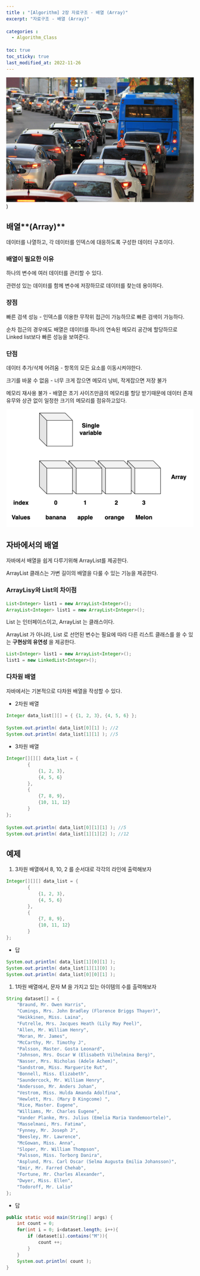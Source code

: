 ```yaml
---
title : "[Algorithm] 2장 자료구조 - 배열 (Array)"
excerpt: "자료구조 - 배열 (Array)"

categories :
  - Algorithm_Class

toc: true
toc_sticky: true
last_modified_at: 2022-11-26
---
```


![algorithms2_image1.jpg](/assets/images/algorithms2_image1.jpg?raw=true))

## 배열**(Array)**

데이터를 나열하고, 각 데이터를 인덱스에 대응하도록 구성한 데이터 구조이다.

### 배열이 필요한 이유

하나의 변수에 여러 데이터를 관리할 수 있다.

관련성 있는 데이터를 함께 변수에 저장하므로 데이터를 찾는데 용이하다.

### 장점

빠른 검색 성능 - 인덱스를 이용한 무작위 접근이 가능하므로 빠른 검색이 가능하다.

순차 접근의 경우에도 배열은 데이터를 하나의 연속된 메모리 공간에 할당하므로 Linked list보다 빠른 성능을 보여준다.

### 단점

데이터 추가/삭제 어려움 - 항목의 모든 요소를 이동시켜야한다.

크기를 바꿀 수 없음 - 너무 크게 잡으면 메모리 낭비, 작게잡으면 저장 불가

메모리 재사용 불가 - 배열은 초기 사이즈만큼의 메모리를 할당 받기때문에 데이터 존재 유무와 상관 없이 일정한 크기의 메모리를 점유하고있다.

![algorithms2_image2.png](/assets/images/algorithms2_image2.png?raw=true)

## 자바에서의 배열

자바에서 배열을 쉽게 다루기위해 ArrayList를 제공한다.

ArrayList 클래스는 가변 길이의 배열을 다룰 수 있는 기능을 제공한다.

### ArrayLisy와 List의 차이점

```java
List<Integer> list1 = new ArrayList<Integer>();
ArrayList<Integer> list1 = new ArrayList<Integer>();
```

List 는 인터페이스이고, ArrayList 는 클래스이다.

ArrayList 가 아니라, List 로 선언된 변수는 필요에 따라 다른 리스트 클래스를 쓸 수 있는 **구현상의 유연성** 을 제공한다.

```java
List<Integer> list1 = new ArrayList<Integer>();
list1 = new LinkedList<Integer>();
```

### 다차원 배열

자바에서는 기본적으로 다차원 배열을 작성할 수 있다.

- 2차원 배열

```java
Integer data_list[][] = { {1, 2, 3}, {4, 5, 6} };

System.out.println( data_list[0][1] ); //2
System.out.println( data_list[1][1] ); //5
```

- 3차원 배열

```java
Integer[][][] data_list = { 
        {
            {1, 2, 3}, 
            {4, 5, 6} 
        },
        {
            {7, 8, 9}, 
            {10, 11, 12} 
        }
};

System.out.println( data_list[0][1][1] ); //5
System.out.println( data_list[1][1][2] ); //12
```

## 예제

1. 3차원 배열에서 8, 10, 2 를 순서대로 각각의 라인에 출력해보자

```java
Integer[][][] data_list = { 
        {
            {1, 2, 3}, 
            {4, 5, 6} 
        },
        {
            {7, 8, 9}, 
            {10, 11, 12} 
        }
};
```

- 답

```java
System.out.println( data_list[1][0][1] );
System.out.println( data_list[1][1][0] );
System.out.println( data_list[0][0][1] );
```

1. 1차원 배열에서, 문자 M 을 가지고 있는 아이템의 수를 출력해보자

```java
String dataset[] = {
    "Braund, Mr. Owen Harris",
    "Cumings, Mrs. John Bradley (Florence Briggs Thayer)",
    "Heikkinen, Miss. Laina",
    "Futrelle, Mrs. Jacques Heath (Lily May Peel)",
    "Allen, Mr. William Henry",
    "Moran, Mr. James",
    "McCarthy, Mr. Timothy J",
    "Palsson, Master. Gosta Leonard",
    "Johnson, Mrs. Oscar W (Elisabeth Vilhelmina Berg)",
    "Nasser, Mrs. Nicholas (Adele Achem)",
    "Sandstrom, Miss. Marguerite Rut",
    "Bonnell, Miss. Elizabeth",
    "Saundercock, Mr. William Henry",
    "Andersson, Mr. Anders Johan",
    "Vestrom, Miss. Hulda Amanda Adolfina",
    "Hewlett, Mrs. (Mary D Kingcome) ",
    "Rice, Master. Eugene",
    "Williams, Mr. Charles Eugene",
    "Vander Planke, Mrs. Julius (Emelia Maria Vandemoortele)",
    "Masselmani, Mrs. Fatima",
    "Fynney, Mr. Joseph J",
    "Beesley, Mr. Lawrence",
    "McGowan, Miss. Anna",
    "Sloper, Mr. William Thompson",
    "Palsson, Miss. Torborg Danira",
    "Asplund, Mrs. Carl Oscar (Selma Augusta Emilia Johansson)",
    "Emir, Mr. Farred Chehab",
    "Fortune, Mr. Charles Alexander",
    "Dwyer, Miss. Ellen",
    "Todoroff, Mr. Lalio"
};
```

- 답

```java
public static void main(String[] args) {
    int count = 0;
    for(int i = 0; i<dataset.length; i++){
        if (dataset[i].contains("M")){
            count ++;
        }
    }
    System.out.println( count );
}
```
